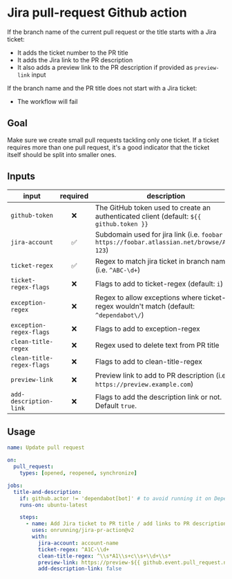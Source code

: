 # Jira pull-request Github action

If the branch name of the current pull request or the title starts with a Jira ticket:

- It adds the ticket number to the PR title
- It adds the Jira link to the PR description
- It also adds a preview link to the PR description if provided as `preview-link` input

If the branch name and the PR title does not start with a Jira ticket:

- The workflow will fail

## Goal

Make sure we create small pull requests tackling only one ticket. If a ticket requires more than one pull request, it's a good indicator that the ticket itself should be split into smaller ones.

## Inputs

| input                     | required | description                                                                                   |
| ------------------------- | :------: | --------------------------------------------------------------------------------------------- |
| `github-token`            |    ❌    | The GitHub token used to create an authenticated client (default: `${{ github.token }}`       |
| `jira-account`            |    ✅    | Subdomain used for jira link (i.e. `foobar` => `https://foobar.atlassian.net/browse/ABC-123`) |
| `ticket-regex`            |    ✅    | Regex to match jira ticket in branch name (i.e. `^ABC-\d+`)                                   |
| `ticket-regex-flags`      |    ❌    | Flags to add to ticket-regex (default: `i`)                                                   |
| `exception-regex`         |    ❌    | Regex to allow exceptions where ticket-regex wouldn't match (default: `^dependabot\/`)        |
| `exception-regex-flags`   |    ❌    | Flags to add to exception-regex                                                               |
| `clean-title-regex`       |    ❌    | Regex used to delete text from PR title                                                       |
| `clean-title-regex-flags` |    ❌    | Flags to add to clean-title-regex                                                             |
| `preview-link`            |    ❌    | Preview link to add to PR description (i.e. `https://preview.example.com`)                    |
| `add-description-link`    |    ❌    | Flags to add the description link or not. Default `true`.                                     |

## Usage

```yml
name: Update pull request

on:
  pull_request:
    types: [opened, reopened, synchronize]

jobs:
  title-and-description:
    if: github.actor != 'dependabot[bot]' # to avoid running it on Dependabot PRs
    runs-on: ubuntu-latest

    steps:
      - name: Add Jira ticket to PR title / add links to PR description
        uses: onrunning/jira-pr-action@v2
        with:
          jira-account: account-name
          ticket-regex: ^A1C-\\d+
          clean-title-regex: ^\\s*A1\\s+c\\s+\\d+\\s*
          preview-link: https://preview-${{ github.event.pull_request.number }}.example.com"
          add-description-link: false
```
